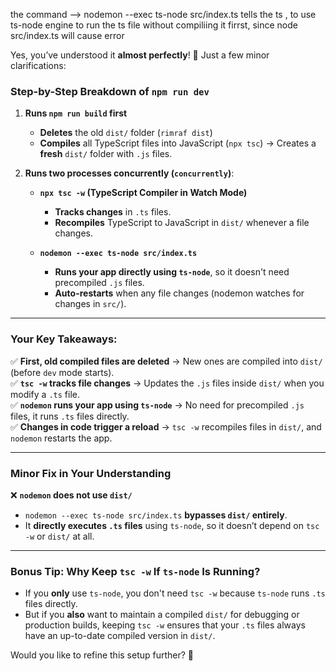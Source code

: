 the command --> nodemon --exec ts-node src/index.ts tells the ts , to use ts-node engine to run the ts file without compiliing it firrst, since node src/index.ts will cause error 
<!-- 
Let me explain the differences between these TypeScript compilation commands and break down the npm script:

### `npx tsc` vs `npx tsc -w`

1. **`npx tsc`**:
   - Runs the TypeScript compiler once
   - Compiles your TypeScript files into JavaScript according to your tsconfig.json
   - Exits after compilation is complete
   - Useful for one-time builds

2. **`npx tsc -w`**:
   - The `-w` flag stands for "watch"
   - Runs the TypeScript compiler in watch mode
   - Continuously monitors your TypeScript files for changes
   - Automatically recompiles whenever a file is modified
   - Stays running until you manually terminate it
   - Useful during development for instant feedback

### Your npm script explained

```json
"dev": "npm run build && concurrently \"npx tsc -w\" \"nodemon --exec ts-node src/index.ts\"",
"build": "rimraf dist && npx tsc"
```

#### `"build"` script:
- `rimraf dist`: Deletes the "dist" directory (cross-platform equivalent of `rm -rf dist`)
- `npx tsc`: Compiles your TypeScript files to JavaScript

#### `"dev"` script:
- `npm run build`: First runs the build script to ensure a clean compilation
- `concurrently`: A tool that runs multiple commands simultaneously
- `\"npx tsc -w\"`: Watches for changes in TypeScript files and recompiles them
- `\"nodemon --exec ts-node src/index.ts\"`: Monitors your source files and runs your application with ts-node

This setup gives you a powerful development environment where:
1. Your TypeScript files are continuously compiled to JavaScript (for production use)
2. Your application is simultaneously run directly from TypeScript (for development)
3. Everything restarts automatically when you make changes

It's essentially giving you the best of both worlds - immediate feedback during development via ts-node while still ensuring your project builds properly for production.













 -->

Yes, you’ve understood it **almost perfectly**! 🎯 Just a few minor clarifications:

### **Step-by-Step Breakdown of `npm run dev`**
1. **Runs `npm run build` first**  
   - **Deletes** the old `dist/` folder (`rimraf dist`)  
   - **Compiles** all TypeScript files into JavaScript (`npx tsc`) → Creates a **fresh** `dist/` folder with `.js` files.

2. **Runs two processes concurrently (`concurrently`)**:
   - **`npx tsc -w` (TypeScript Compiler in Watch Mode)**
     - **Tracks changes** in `.ts` files.
     - **Recompiles** TypeScript to JavaScript in `dist/` whenever a file changes.

   - **`nodemon --exec ts-node src/index.ts`**
     - **Runs your app directly using `ts-node`**, so it doesn't need precompiled `.js` files.
     - **Auto-restarts** when any file changes (nodemon watches for changes in `src/`).

---

### **Your Key Takeaways:**
✅ **First, old compiled files are deleted** → New ones are compiled into `dist/` (before `dev` mode starts).  
✅ **`tsc -w` tracks file changes** → Updates the `.js` files inside `dist/` when you modify a `.ts` file.  
✅ **`nodemon` runs your app using `ts-node`** → No need for precompiled `.js` files, it runs `.ts` files directly.  
✅ **Changes in code trigger a reload** → `tsc -w` recompiles files in `dist/`, and `nodemon` restarts the app.

---

### **Minor Fix in Your Understanding**
❌ **`nodemon` does not use `dist/`**  
- `nodemon --exec ts-node src/index.ts` **bypasses `dist/` entirely**.
- It **directly executes `.ts` files** using `ts-node`, so it doesn’t depend on `tsc -w` or `dist/` at all.

---

### **Bonus Tip: Why Keep `tsc -w` If `ts-node` Is Running?**
- If you **only** use `ts-node`, you don't need `tsc -w` because `ts-node` runs `.ts` files directly.
- But if you **also** want to maintain a compiled `dist/` for debugging or production builds, keeping `tsc -w` ensures that your `.ts` files always have an up-to-date compiled version in `dist/`.

Would you like to refine this setup further? 🚀